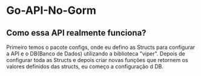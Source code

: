 # Go-API-No-Gorm
## Como essa API realmente funciona?
Primeiro temos o pacote configs, onde eu defino as Structs para configurar a API e o DB(Banco de Dados) utilizando a biblioteca "viper". Depois de configurar toda as Structs e depois criar novas funções que retornem os valores definidos das structs, eu começo a configuração d DB.


